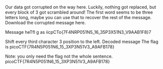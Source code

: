Our data got corrupted on the way here. Luckily, nothing got replaced, but every block of 3 got scrambled around! The first word seems to be three letters long, maybe you can use that to recover the rest of the message.
Download the corrupted message here.


Message
heTfl g as iicpCTo{7F4NRP051N5_16_35P3X51N3_V9AAB1F8}7

Shift every third character 3 position to the left. 
Decoded message
The flag is picoCTF{7R4N5P051N6_15_3XP3N51V3_A9AFB178}

Note: you only need the flag not the whole sentence. 
picoCTF{7R4N5P051N6_15_3XP3N51V3_A9AFB178}


